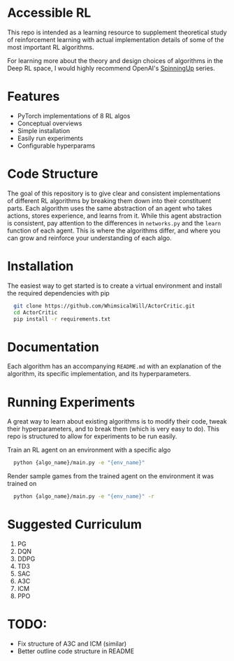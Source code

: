 # Accessible RL

This repo is intended as a learning resource to supplement theoretical study of reinforcement learning with actual implementation details of some of the most important RL algorithms.

For learning more about the theory and design choices of algorithms in the Deep RL space, I would highly recommend OpenAI's [SpinningUp](https://spinningup.openai.com/en/latest/) series.

# Features

- PyTorch implementations of 8 RL algos
- Conceptual overviews
- Simple installation
- Easily run experiments
- Configurable hyperparams

# Code Structure

The goal of this repository is to give clear and consistent implementations of different RL algorithms by breaking them down into their constituent parts. Each algorithm uses the same abstraction of an agent who takes actions, stores experience, and learns from it. While this agent abstraction is consistent, pay attention to the differences in `networks.py` and the `learn` function of each agent. This is where the algorithms differ, and where you can grow and reinforce your understanding of each algo. 

# Installation

The easiest way to get started is to create a virtual environment and install the required dependencies with pip

```bash
  git clone https://github.com/WhimsicalWill/ActorCritic.git
  cd ActorCritic
  pip install -r requirements.txt
```

# Documentation

Each algorithm has an accompanying `README.md` with an explanation of the algorithm, its specific implementation, and its hyperparameters.

# Running Experiments

A great way to learn about existing algorithms is to modify their code, tweak their hyperparameters, and to break them (which is very easy to do). This repo is structured to allow for experiments to be run easily.

Train an RL agent on an environment with a specific algo

```bash
  python {algo_name}/main.py -e "{env_name}"
```

Render sample games from the trained agent on the environment it was trained on

```bash
  python {algo_name}/main.py -e "{env_name}" -r
```

# Suggested Curriculum

1. PG
2. DQN
3. DDPG
4. TD3
5. SAC
6. A3C
7. ICM
8. PPO

# TODO:

- Fix structure of A3C and ICM (similar)
- Better outline code structure in README